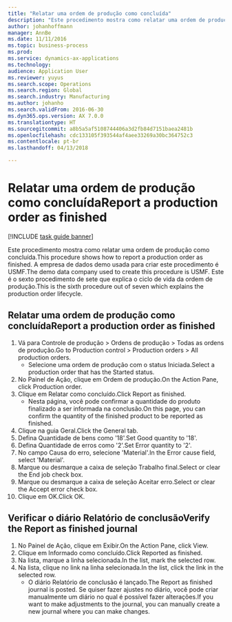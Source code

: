 ```yaml
---
title: "Relatar uma ordem de produção como concluída"
description: "Este procedimento mostra como relatar uma ordem de produção como concluída."
author: johanhoffmann
manager: AnnBe
ms.date: 11/11/2016
ms.topic: business-process
ms.prod: 
ms.service: dynamics-ax-applications
ms.technology: 
audience: Application User
ms.reviewer: yuyus
ms.search.scope: Operations
ms.search.region: Global
ms.search.industry: Manufacturing
ms.author: johanho
ms.search.validFrom: 2016-06-30
ms.dyn365.ops.version: AX 7.0.0
ms.translationtype: HT
ms.sourcegitcommit: a8b5a5af5108744406a3d2fb84d7151baea2481b
ms.openlocfilehash: cdc133105f393544af4aee33269a30bc364752c3
ms.contentlocale: pt-br
ms.lasthandoff: 04/13/2018

---
```

# <a name="report-a-production-order-as-finished"></a><span data-ttu-id="26dbf-103">Relatar uma ordem de produção como concluída</span><span class="sxs-lookup"><span data-stu-id="26dbf-103">Report a production order as finished</span></span>

[!INCLUDE [task guide banner](../../includes/task-guide-banner.md)]

<span data-ttu-id="26dbf-104">Este procedimento mostra como relatar uma ordem de produção como concluída.</span><span class="sxs-lookup"><span data-stu-id="26dbf-104">This procedure shows how to report a production order as finished.</span></span> <span data-ttu-id="26dbf-105">A empresa de dados demo usada para criar este procedimento é USMF.</span><span class="sxs-lookup"><span data-stu-id="26dbf-105">The demo data company used to create this procedure is USMF.</span></span> <span data-ttu-id="26dbf-106">Este é o sexto procedimento de sete que explica o ciclo de vida da ordem de produção.</span><span class="sxs-lookup"><span data-stu-id="26dbf-106">This is the sixth procedure out of seven which explains the production order lifecycle.</span></span>


## <a name="report-a-production-order-as-finished"></a><span data-ttu-id="26dbf-107">Relatar uma ordem de produção como concluída</span><span class="sxs-lookup"><span data-stu-id="26dbf-107">Report a production order as finished</span></span>
1. <span data-ttu-id="26dbf-108">Vá para Controle de produção > Ordens de produção > Todas as ordens de produção.</span><span class="sxs-lookup"><span data-stu-id="26dbf-108">Go to Production control > Production orders > All production orders.</span></span>
    * <span data-ttu-id="26dbf-109">Selecione uma ordem de produção com o status Iniciada.</span><span class="sxs-lookup"><span data-stu-id="26dbf-109">Select a production order that has the Started status.</span></span>  
2. <span data-ttu-id="26dbf-110">No Painel de Ação, clique em Ordem de produção.</span><span class="sxs-lookup"><span data-stu-id="26dbf-110">On the Action Pane, click Production order.</span></span>
3. <span data-ttu-id="26dbf-111">Clique em Relatar como concluído.</span><span class="sxs-lookup"><span data-stu-id="26dbf-111">Click Report as finished.</span></span>
    * <span data-ttu-id="26dbf-112">Nesta página, você pode confirmar a quantidade do produto finalizado a ser informada na conclusão.</span><span class="sxs-lookup"><span data-stu-id="26dbf-112">On this page, you can confirm the quantity of the finished product to be reported as finished.</span></span>  
4. <span data-ttu-id="26dbf-113">Clique na guia Geral.</span><span class="sxs-lookup"><span data-stu-id="26dbf-113">Click the General tab.</span></span>
5. <span data-ttu-id="26dbf-114">Defina Quantidade de bens como '18'.</span><span class="sxs-lookup"><span data-stu-id="26dbf-114">Set Good quantity to '18'.</span></span>
6. <span data-ttu-id="26dbf-115">Defina Quantidade de erros como '2'.</span><span class="sxs-lookup"><span data-stu-id="26dbf-115">Set Error quantity to '2'.</span></span>
7. <span data-ttu-id="26dbf-116">No campo Causa do erro, selecione 'Material'.</span><span class="sxs-lookup"><span data-stu-id="26dbf-116">In the Error cause field, select 'Material'.</span></span>
8. <span data-ttu-id="26dbf-117">Marque ou desmarque a caixa de seleção Trabalho final.</span><span class="sxs-lookup"><span data-stu-id="26dbf-117">Select or clear the End job check box.</span></span>
9. <span data-ttu-id="26dbf-118">Marque ou desmarque a caixa de seleção Aceitar erro.</span><span class="sxs-lookup"><span data-stu-id="26dbf-118">Select or clear the Accept error check box.</span></span>
10. <span data-ttu-id="26dbf-119">Clique em OK.</span><span class="sxs-lookup"><span data-stu-id="26dbf-119">Click OK.</span></span>

## <a name="verify-the-report-as-finished-journal"></a><span data-ttu-id="26dbf-120">Verificar o diário Relatório de conclusão</span><span class="sxs-lookup"><span data-stu-id="26dbf-120">Verify the Report as finished journal</span></span>
1. <span data-ttu-id="26dbf-121">No Painel de Ação, clique em Exibir.</span><span class="sxs-lookup"><span data-stu-id="26dbf-121">On the Action Pane, click View.</span></span>
2. <span data-ttu-id="26dbf-122">Clique em Informado como concluído.</span><span class="sxs-lookup"><span data-stu-id="26dbf-122">Click Reported as finished.</span></span>
3. <span data-ttu-id="26dbf-123">Na lista, marque a linha selecionada.</span><span class="sxs-lookup"><span data-stu-id="26dbf-123">In the list, mark the selected row.</span></span>
4. <span data-ttu-id="26dbf-124">Na lista, clique no link na linha selecionada.</span><span class="sxs-lookup"><span data-stu-id="26dbf-124">In the list, click the link in the selected row.</span></span>
    * <span data-ttu-id="26dbf-125">O diário Relatório de conclusão é lançado.</span><span class="sxs-lookup"><span data-stu-id="26dbf-125">The Report as finished journal is posted.</span></span> <span data-ttu-id="26dbf-126">Se quiser fazer ajustes no diário, você pode criar manualmente um diário no qual é possível fazer alterações.</span><span class="sxs-lookup"><span data-stu-id="26dbf-126">If you want to make adjustments to the journal, you can manually create  a new journal where you can make changes.</span></span>  

